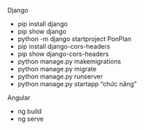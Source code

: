 Django
- pip install django
- pip show django
- python -m django startproject PonPlan
- pip install django-cors-headers
- pip show django-cors-headers
- python manage.py makemigrations
- python manage.py migrate
- python manage.py runserver
- python manage.py startapp “chức năng”

Angular
- ng build
- ng serve
